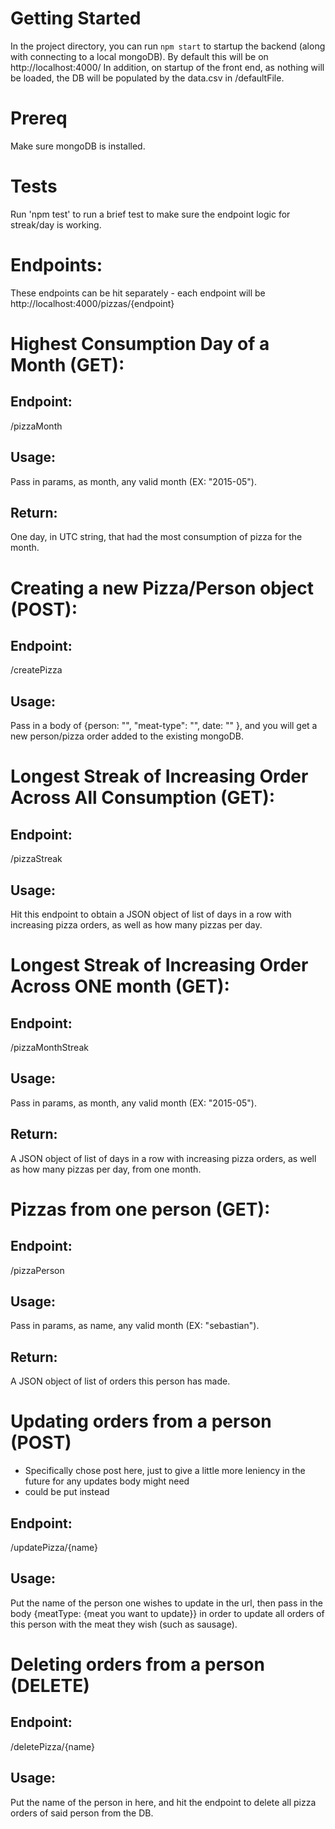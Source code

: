 # Getting Started

In the project directory, you can run  `npm start` to startup the backend (along with connecting to a local mongoDB).
By default this will be on http://localhost:4000/
In addition, on startup of the front end, as nothing will be loaded, the DB will be populated by the data.csv in /defaultFile.

# Prereq
Make sure mongoDB is installed.

# Tests

Run 'npm test' to run a brief test to make sure the endpoint logic for streak/day is working.

# Endpoints:

These endpoints can be hit separately - each endpoint will be http://localhost:4000/pizzas/{endpoint}

# Highest Consumption Day of a Month (GET): 
## Endpoint: 
/pizzaMonth
## Usage: 
Pass in params, as month, any valid month (EX: "2015-05").
## Return: 
One day, in UTC string, that had the most consumption of pizza for the month.


# Creating a new Pizza/Person object (POST):
## Endpoint: 
/createPizza
## Usage: 
Pass in a body of {person: "", "meat-type": "", date: "" }, and you will get a new person/pizza order
added to the existing mongoDB.


# Longest Streak of Increasing Order Across All Consumption (GET):
## Endpoint: 
/pizzaStreak
## Usage: 
Hit this endpoint to obtain a JSON object of list of days in a row with increasing pizza orders, as well as
how many pizzas per day.


# Longest Streak of Increasing Order Across ONE month (GET):
## Endpoint: 
/pizzaMonthStreak
## Usage: 
Pass in params, as month, any valid month (EX: "2015-05").
## Return: 
A JSON object of list of days in a row with increasing pizza orders, as well as
how many pizzas per day, from one month.


# Pizzas from one person (GET):
## Endpoint: 
/pizzaPerson
## Usage: 
Pass in params, as name, any valid month (EX: "sebastian").
## Return: 
A JSON object of list of orders this person has made.

# Updating orders from a person (POST)
* Specifically chose post here, just to give a little more leniency in the future for any updates body might need
* could be put instead
## Endpoint: 
/updatePizza/{name}
## Usage: 
Put the name of the person one wishes to update in the url, then pass in the body {meatType: {meat you want to update}}
in order to update all orders of this person with the meat they wish (such as sausage).

# Deleting orders from a person (DELETE)
## Endpoint: 
/deletePizza/{name}
## Usage: 
Put the name of the person in here, and hit the endpoint to delete all pizza orders of said person from the DB.


